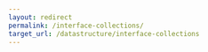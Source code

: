 ```yaml
---
layout: redirect
permalink: /interface-collections/
target_url: /datastructure/interface-collections
---
```

